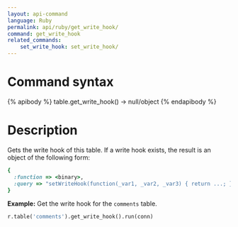 ```yaml
---
layout: api-command
language: Ruby
permalink: api/ruby/get_write_hook/
command: get_write_hook
related_commands:
    set_write_hook: set_write_hook/
---
```


# Command syntax #

{% apibody %}
table.get_write_hook() &rarr; null/object
{% endapibody %}

# Description #

Gets the write hook of this table. If a write hook exists, the result is an object of the following form:

```rb
{
  :function => <binary>,
  :query => "setWriteHook(function(_var1, _var2, _var3) { return ...; })"
}
```

__Example:__ Get the write hook for the `comments` table.

```py
r.table('comments').get_write_hook().run(conn)
```
